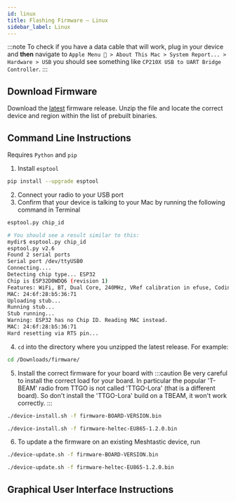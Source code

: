```yaml
---
id: linux
title: Flashing Firmware – Linux
sidebar_label: Linux
---
```

:::note
To check if you have a data cable that will work, plug in your device and **then** navigate to `Apple Menu  > About This Mac > System Report... > Hardware > USB`
you should see something like `CP210X USB to UART Bridge Controller`.
:::

## Download Firmware

<!--- TODO add buttons to links --->
Download the [latest](https://github.com/meshtastic/meshtastic-device/releases/latest) firmware release. Unzip the file and locate the correct device and region within the list of prebuilt binaries.

## Command Line Instructions

Requires `Python` and `pip`

1. Install `esptool`
```bash
pip install --upgrade esptool
```
2. Connect your radio to your USB port
3. Confirm that your device is talking to your Mac by running the following command in Terminal
```bash title="Command"
esptool.py chip_id
```
```bash title="Expected Output"
# You should see a result similar to this:
mydir$ esptool.py chip_id
esptool.py v2.6
Found 2 serial ports
Serial port /dev/ttyUSB0
Connecting....
Detecting chip type... ESP32
Chip is ESP32D0WDQ6 (revision 1)
Features: WiFi, BT, Dual Core, 240MHz, VRef calibration in efuse, Coding Scheme None
MAC: 24:6f:28:b5:36:71
Uploading stub...
Running stub...
Stub running...
Warning: ESP32 has no Chip ID. Reading MAC instead.
MAC: 24:6f:28:b5:36:71
Hard resetting via RTS pin...
```
4. `cd` into the directory where you unzipped the latest release. For example:
```bash title="Example"
cd /Downloads/firmware/
```
5. Install the correct firmware for your board with
:::caution
Be very careful to install the correct load for your board. In particular the popular 'T-BEAM' radio from TTGO is not called 'TTGO-Lora' (that is a different board). So don't install the 'TTGO-Lora' build on a TBEAM, it won't work correctly.
:::
```bash title="Command"
./device-install.sh -f firmware-BOARD-VERSION.bin
```
```bash title="Example"
./device-install.sh -f firmware-heltec-EU865-1.2.0.bin
```
6. To update a the firmware on an existing Meshtastic device, run
```bash title="Command"
./device-update.sh -f firmware-BOARD-VERSION.bin
```
```bash title="Example"
./device-update.sh -f firmware-heltec-EU865-1.2.0.bin
```

## Graphical User Interface Instructions
